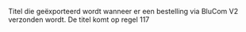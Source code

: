 Titel die geëxporteerd wordt wanneer er een bestelling via BluCom V2 verzonden wordt. De titel komt op regel 117
